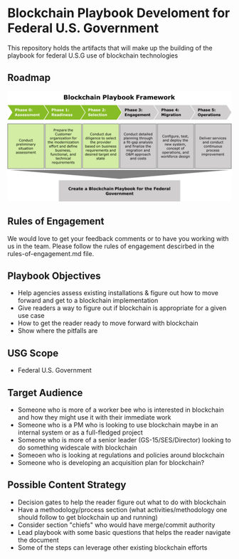 # Blockchain Playbook Develoment for Federal U.S. Government

This repository holds the artifacts that will make up the building of the playbook for federal U.S.G use of blockchain technologies

## Roadmap

![blockchain roadmap](playbook-roadmap.png?raw=true "blockchain roadmap")

## Rules of Engagement

We would love to get your feedback comments or to have you working with us in the team.
Please follow the rules of engagement descirbed in the rules-of-engagement.md file.

## Playbook Objectives

- Help agencies assess existing installations & figure out how to move forward and get to a blockchain implementation
- Give readers a way to figure out if blockchain is appropriate for a given use case
- How to get the reader ready to move forward with blockchain
- Show where the pitfalls are

## USG Scope

- Federal U.S. Government

## Target Audience

- Someone who is more of a worker bee who is interested in blockchain and how they might use it with their immediate work
- Someone who is a PM who is looking to use blockchain maybe in an internal system or as a full-fledged project
- Someone who is more of a senior leader (GS-15/SES/Director) looking to do something widescale with blockchain
- Someoen who is looking at regulations and policies around blockchain
- Someone who is developing an acquisition plan for blockchain?

## Possible Content Strategy

- Decision gates to help the reader figure out what to do with blockchain
- Have a methodology/process section (what activities/methodology one should follow to get blockchain up and running)
- Consider section "chiefs" who would have merge/commit authority
- Lead playbook with some basic questions that helps the reader navigate the document
- Some of the steps can leverage other existing blockchain efforts
